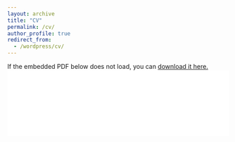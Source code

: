 ```yaml
---
layout: archive
title: "CV"
permalink: /cv/
author_profile: true
redirect_from:
  - /wordpress/cv/
---
```


If the embedded PDF below does not load, you can <a href="../files/cordmazz_cv.pdf">download it here.</a>
<br/>
<embed src="../files/cordmazz_cv.pdf" type="application/pdf" width="100%" />
